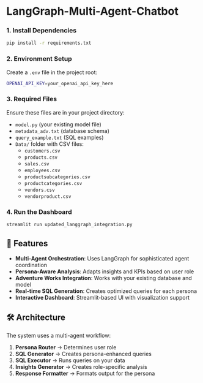 # LangGraph-Multi-Agent-Chatbot


### 1. Install Dependencies
```bash
pip install -r requirements.txt
```

### 2. Environment Setup
Create a `.env` file in the project root:
```bash
OPENAI_API_KEY=your_openai_api_key_here
```

### 3. Required Files
Ensure these files are in your project directory:
- `model.py` (your existing model file)
- `metadata_adv.txt` (database schema)
- `query_example.txt` (SQL examples)
- `Data/` folder with CSV files:
  - `customers.csv`
  - `products.csv`
  - `sales.csv`
  - `employees.csv`
  - `productsubcategories.csv`
  - `productcategories.csv`
  - `vendors.csv`
  - `vendorproduct.csv`

### 4. Run the Dashboard
```bash
streamlit run updated_langgraph_integration.py
```

## 🎯 Features

- **Multi-Agent Orchestration**: Uses LangGraph for sophisticated agent coordination
- **Persona-Aware Analysis**: Adapts insights and KPIs based on user role
- **Adventure Works Integration**: Works with your existing database and model
- **Real-time SQL Generation**: Creates optimized queries for each persona
- **Interactive Dashboard**: Streamlit-based UI with visualization support

## 🛠️ Architecture

The system uses a multi-agent workflow:
1. **Persona Router** → Determines user role
2. **SQL Generator** → Creates persona-enhanced queries
3. **SQL Executor** → Runs queries on your data
4. **Insights Generator** → Creates role-specific analysis
5. **Response Formatter** → Formats output for the persona

